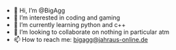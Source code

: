 - 👋 Hi, I’m @BigAgg
- 👀 I’m interested in coding and gaming
- 🌱 I’m currently learning python and c++
- 💞️ I’m looking to collaborate on nothing in particular atm
- 📫 How to reach me: bigagg@jahraus-online.de


<!---
BigAgg/BigAgg is a ✨ special ✨ repository because its `README.md` (this file) appears on your GitHub profile.
You can click the Preview link to take a look at your changes.
___________________________________________________________________________________________________________________
server:

import socket
import threading
import time

HOST = "10.1.4.86"
PORT = 5050
FORMAT = "utf-8"
MAXPLAYERS = 4


def connection(conn, addr):
    try:
        with conn:
            if len(threading.enumerate()) - 1 > MAXPLAYERS:
                conn.sendall("The Server is full".encode(FORMAT))
                return
            print(f"[NEW CONNECTION] Connected to {addr}")
            conn.sendall("Connected".encode(FORMAT))
            data = None
            while data != "!DISCONNECT":
                data = conn.recv(1024).decode(FORMAT)
                if not data:
                    break
                print(data)
                if data == "!DISCONNECT":
                    break
                conn.sendall(data.encode(FORMAT))
            conn.sendall("Disconnected".encode(FORMAT))
            print(f"Disconnected {addr}")
    except ConnectionResetError:
        print(f"{addr} lost connection")


def main():
    print("[STARTING] Server is starting...")
    while 1:
        with socket.socket(socket.AF_INET, socket.SOCK_STREAM) as s:
            s.bind((HOST, PORT))
            if len(threading.enumerate()) - 1 <= MAXPLAYERS:
                s.listen()
                print("[LISTENING] Server is listening...")
                conn, addr = s.accept()
                client = threading.Thread(target=connection, args=(conn, addr,))
                client.start()
                for thread in threading.enumerate():
                    print(thread.name)
            else:
                print("[SERVER MSG] Server is full")
                while len(threading.enumerate()) - 1 >= MAXPLAYERS:
                    time.sleep(2)


if __name__ == "__main__":
    main()
__________________________________________________________________________________________________________________________

client:

import socket
from time import perf_counter

HOST = "10.1.4.86"
PORT = 5050
FORMAT = "utf-8"

with socket.socket(socket.AF_INET, socket.SOCK_STREAM) as s:
    s.connect((HOST, PORT))
    data = s.recv(1024).decode(FORMAT)
    if data == "Connected" and data != "The Server is full":
        print(data)
        while (inp := input()) != "!DISCONNECT":
            s.sendall(inp.encode(FORMAT))
            start_time = perf_counter()
            data = s.recv(1024).decode(FORMAT)
            print(f"Recieved message in {perf_counter() - start_time}")
            print(data)
        s.sendall(inp.encode(FORMAT))
        data = s.recv(1024).decode(FORMAT)
        print(data)
    else:
        print(data)
    s.close()

--->
